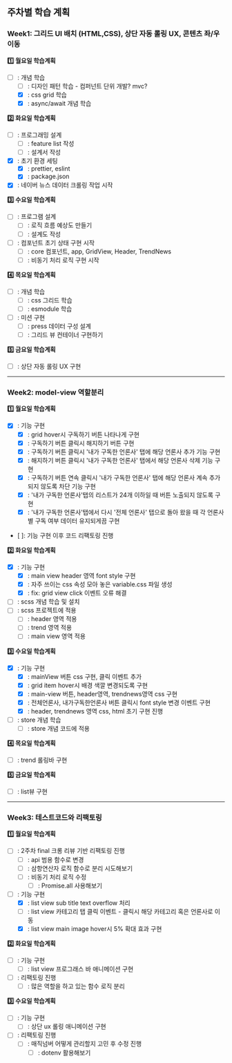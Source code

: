 ## 주차별 학습 계획

### Week1: 그리드 UI 배치 (HTML,CSS), 상단 자동 롤링 UX, 콘텐츠 좌/우 이동

**:one: 월요일 학습계획**

- [ ] : 개념 학습
  - [ ] : 디자인 패턴 학습 - 컴퍼넌트 단위 개발? mvc? 
  - [x] : css grid 학습
  - [x] : async/await 개념 학습

**:two: 화요일 학습계획**

- [ ] : 프로그래밍 설계
  - [ ] : feature list 작성
  - [ ] : 설계서 작성
- [x] : 초기 환경 세팅
  - [x] : prettier, eslint
  - [x] : package.json
- [x] : 네이버 뉴스 데이터 크롤링 작업 시작

**:three: 수요일 학습계획**

- [ ] : 프로그램 설계
  - [ ] : 로직 흐름 예상도 만들기
  - [ ] : 설계도 작성
- [ ] : 컴포넌트 초기 상태 구현 시작
  - [ ] : core 컴포넌트, app, GridView, Header, TrendNews
  - [ ] : 비동기 처리 로직 구현 시작

**:four: 목요일 학습계획**

- [ ] : 개념 학습
  - [ ] : css 그리드 학습
  - [ ] : esmodule 학습
- [ ] : 미션 구현
  - [ ] : press 데이터 구성 설계
  - [ ] : 그리드 뷰 컨테이너 구현하기

**:five: 금요일 학습계획**

- [ ] : 상단 자동 롤링 UX 구현

---

### Week2: model-view 역할분리

**:one: 월요일 학습계획**

- [x] : 기능 구현
  - [x] : grid hover시 구독하기 버튼 나타나게 구현
  - [x] : 구독하기 버튼 클릭시 해지하기 버튼 구현
  - [x] : 구독하기 버튼 클릭시 '내가 구독한 언론사' 탭에 해당 언론사 추가 기능 구현
  - [x] : 해지하기 버튼 클릭시 '내가 구독한 언론사' 탭에서 해당 언론사 삭제 기능 구현
  - [x] : 구독하기 버튼 연속 클릭시 '내가 구독한 언론사' 탭에 해당 언론사 계속 추가 되지 않도록 차단 기능 구현
  - [x] : '내가 구독한 언론사'탭의 리스트가 24개 이하일 때 버튼 노출되지 않도록 구현
  - [x] : '내가 구독한 언론사'탭에서 다시 '전체 언론사' 탭으로 돌아 왔을 때 각 언론사별 구독 여부 데이터 유지되게끔 구현
- [ ]: 기능 구현 이후 코드 리팩토링 진행

**:two: 화요일 학습계획**

- [x] : 기능 구현
  - [x] : main view header 영역 font style 구현
  - [x] : 자주 쓰이는 css 속성 모아 놓은 variable.css 파일 생성
  - [x] : fix: grid view click 이벤트 오류 해결
- [ ] : scss 개념 학습 및 설치
- [ ] : scss 프로젝트에 적용
  - [ ] : header 영역 적용
  - [ ] : trend 영역 적용
  - [ ] : main view 영역 적용

**:three: 수요일 학습계획**

- [x] : 기능 구현
  - [x] : mainView 버튼 css 구현, 클릭 이벤트 추가
  - [x] : grid item hover시 배경 색깔 변경되도록 구현
  - [x] : main-view 버튼, header영역, trendnews영역 css 구현
  - [x] : 전체언론사, 내가구독한언론사 버튼 클릭시 font style 변경 이벤트 구현
  - [x] : header, trendnews 영역 css, html 초기 구현 진행
- [ ] : store 개념 학습
  - [ ] : store 개념 코드에 적용

**:four: 목요일 학습계획**

- [ ] : trend 롤링바 구현

**:five: 금요일 학습계획**

- [ ] : list뷰 구현

---

### Week3: 테스트코드와 리팩토링

**:one: 월요일 학습계획**

- [ ] : 2주차 final 크롱 리뷰 기반 리팩토링 진행
  - [ ] : api 범용 함수로 변경
  - [ ] : 삼항연산자 로직 함수로 분리 시도해보기
  - [ ] : 비동기 처리 로직 수정
    - [ ] : Promise.all 사용해보기
- [ ] : 기능 구현
  - [x] : list view sub title text overflow 처리
  - [ ] : list view 카테고리 탭 클릭 이벤트 - 클릭시 해당 카테고리 혹은 언론사로 이동
  - [x] : list view main image hover시 5% 확대 효과 구현

**:two: 화요일 학습계획**

- [ ] : 기능 구현
  - [ ] : list view 프로그래스 바 애니메이션 구현
- [ ] : 리팩토링 진행
  - [ ] : 많은 역할을 하고 있는 함수 로직 분리

**:three: 수요일 학습계획**

- [ ] : 기능 구현
  - [ ] : 상단 ux 롤링 애니메이션 구현
- [ ] : 리팩토링 진행
  - [ ] : 매직넘버 어떻게 관리할지 고민 후 수정 진행
    - [ ] : dotenv 활용해보기